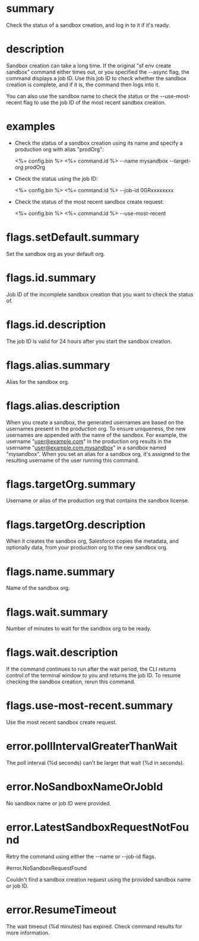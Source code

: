 # summary

Check the status of a sandbox creation, and log in to it if it's ready.

# description

Sandbox creation can take a long time. If the original "sf env create sandbox" command either times out, or you specified the --async flag, the command displays a job ID. Use this job ID to check whether the sandbox creation is complete, and if it is, the command then logs into it.

You can also use the sandbox name to check the status or the --use-most-recent flag to use the job ID of the most recent sandbox creation.

# examples

- Check the status of a sandbox creation using its name and specify a production org with alias "prodOrg":

  <%= config.bin %> <%= command.id %> --name mysandbox --target-org prodOrg

- Check the status using the job ID:

  <%= config.bin %> <%= command.id %> --job-id 0GRxxxxxxxx

- Check the status of the most recent sandbox create request:

  <%= config.bin %> <%= command.id %> --use-most-recent

# flags.setDefault.summary

Set the sandbox org as your default org.

# flags.id.summary

Job ID of the incomplete sandbox creation that you want to check the status of.

# flags.id.description

The job ID is valid for 24 hours after you start the sandbox creation.

# flags.alias.summary

Alias for the sandbox org.

# flags.alias.description

When you create a sandbox, the generated usernames are based on the usernames present in the production org. To ensure uniqueness, the new usernames are appended with the name of the sandbox. For example, the username "user@example.com" in the production org results in the username "user@example.com.mysandbox" in a sandbox named "mysandbox". When you set an alias for a sandbox org, it's assigned to the resulting username of the user running this command.

# flags.targetOrg.summary

Username or alias of the production org that contains the sandbox license.

# flags.targetOrg.description

When it creates the sandbox org, Salesforce copies the metadata, and optionally data, from your production org to the new sandbox org.

# flags.name.summary

Name of the sandbox org.

# flags.wait.summary

Number of minutes to wait for the sandbox org to be ready.

# flags.wait.description

If the command continues to run after the wait period, the CLI returns control of the terminal window to you and returns the job ID. To resume checking the sandbox creation, rerun this command.

# flags.use-most-recent.summary

Use the most recent sandbox create request.

# error.pollIntervalGreaterThanWait

The poll interval (%d seconds) can't be larger that wait (%d in seconds).

# error.NoSandboxNameOrJobId

No sandbox name or job ID were provided.

# error.LatestSandboxRequestNotFound

Retry the command using either the --name or --job-id flags.

#error.NoSandboxRequestFound

Couldn't find a sandbox creation request using the provided sandbox name or job ID.

# error.ResumeTimeout

The wait timeout (%d minutes) has expired. Check command results for more information.

